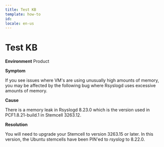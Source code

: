 ```yaml
---
title: Test KB
template: how-to
id: 
locale: en-us
---
```


# Test KB

**Environment**
Product

**Symptom**

If you see issues where VM's are using unusually high amounts of memory, you may be affected by the following bug where Rsyslogd uses excessive amounts of memory.

**Cause**

There is a memory leak in Rsyslogd 8.23.0 which is the version used in PCF1.8.21-build.1 in Stemcell 3263.12.  


**Resolution**

You will need to upgrade your Stemcell to version 3263.15 or later. In this version, the Ubuntu stemcells have been PIN'ed to _rsyslog_ to 8.22.0.

